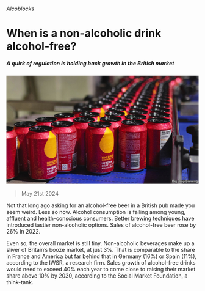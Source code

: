 ###### Alcoblocks

# When is a non-alcoholic drink alcohol-free? 

##### A quirk of regulation is holding back growth in the British market 

![image](images/20240525_BRP001.jpg) 

> May 21st 2024 

Not that long ago asking for an alcohol-free beer in a British pub made you seem weird. Less so now. Alcohol consumption is falling among young, affluent and health-conscious consumers. Better brewing techniques have introduced tastier non-alcoholic options. Sales of alcohol-free beer rose by 26% in 2022. 

Even so, the overall market is still tiny. Non-alcoholic beverages make up a sliver of Britain’s booze market, at just 3%. That is comparable to the share in France and America but far behind that in Germany (16%) or Spain (11%), according to the IWSR, a research firm. Sales growth of alcohol-free drinks would need to exceed 40% each year to come close to raising their market share above 10% by 2030, according to the Social Market Foundation, a think-tank. 

